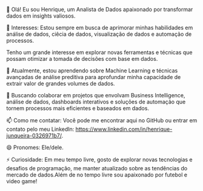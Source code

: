 👋 Olá! Eu sou Henrique, um Analista de Dados apaixonado por transformar dados em insights valiosos.  

👀 Interesses: Estou sempre em busca de aprimorar minhas habilidades em análise de dados, ciêcia de dados, visualização de dados e automação de processos.  

Tenho um grande interesse em explorar novas ferramentas e técnicas que possam otimizar a tomada de decisões com base em dados.  

🌱 Atualmente, estou aprendendo sobre Machine Learning e técnicas avançadas de análise preditiva para aprofundar minha capacidade de extrair valor de grandes volumes de dados.  

💞️ Buscando colaborar em projetos que envolvam Business Intelligence, análise de dados, dashboards interativos e soluções de automação que tornem processos mais 
eficientes e baseados em dados.  

📫 Como me contatar: Você pode me encontrar aqui no GitHub ou entrar em contato pelo meu LinkedIn: https://www.linkedin.com/in/henrique-junqueira-0326971b7/.  

😄 Pronomes: Ele/dele.  

⚡ Curiosidade: Em meu tempo livre, gosto de explorar novas tecnologias e desafios de programação, me manter atualizado sobre as tendências do mercado de dados.Além de no tempo livre 
sou apaixonado por futebol e video game!
